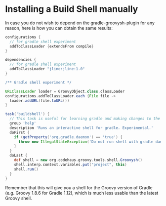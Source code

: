 # Installing a Build Shell manually

In case you do not wish to depend on the gradle-groovysh-plugin for any reason, here is how you can obtain
the same results:

```Groovy
configurations {
  // for gradle shell experiment
  addToClassLoader {extendsFrom compile}
}

dependencies {
  // for gradle shell experiment
  addToClassLoader "jline:jline:1.0"
}

/** Gradle shell experiment */

URLClassLoader loader = GroovyObject.class.classLoader
configurations.addToClassLoader.each {File file ->
  loader.addURL(file.toURL())
}

task('buildshell') {
  // This task is useful for learning gradle and making changes to the gradle files
  group 'help'
  description 'Runs an interactive shell for gradle. Experimental.'
  doFirst {
    if (getProperty('org.gradle.daemon') == 'true') {
      throw new IllegalStateException('Do not run shell with gradle daemon, it will eat your arrow keys.')
    }
  }
  doLast {
    def shell = new org.codehaus.groovy.tools.shell.Groovysh()
    shell.interp.context.variables.put("project", this)
    shell.run()
  }
}
```

Remember that this will give you a shell for the Groovy version of Gradle (e.g. Groovy 1.8.6 for Gradle 1.12), which is
much less usable than the latest Groovy shell.
